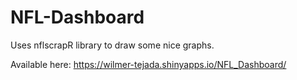 # NFL-Dashboard
Uses nflscrapR library to draw some nice graphs.

Available here: https://wilmer-tejada.shinyapps.io/NFL_Dashboard/

